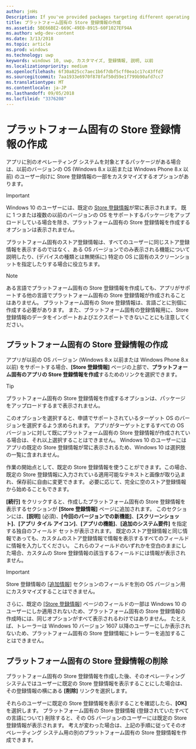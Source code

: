 ```yaml
---
author: jnHs
Description: If you've provided packages targeting different operating systems, you have the option to customize parts of your Store listing for different targeted operating systems.
title: プラットフォーム固有の Store 登録情報の作成
ms.assetid: 5BE66BE2-669C-49E0-8915-60F1027EF94A
ms.author: wdg-dev-content
ms.date: 3/13/2018
ms.topic: article
ms.prod: windows
ms.technology: uwp
keywords: windows 10, uwp, カスタマイズ, 登録情報, 説明, 以前
ms.localizationpriority: medium
ms.openlocfilehash: 6f30a825cc7aec1b6f7dbf5cff0ea1c17c43ffd7
ms.sourcegitcommit: 7aa1933e6970f878faf50d59e1f799b90afd7cc7
ms.translationtype: MT
ms.contentlocale: ja-JP
ms.lasthandoff: 09/05/2018
ms.locfileid: "3376208"
---
```

# <a name="create-platform-specific-store-listings"></a>プラットフォーム固有の Store 登録情報の作成


アプリに別のオペレーティング システムを対象とするパッケージがある場合は、以前のバージョンの OS (Windows 8.x 以前または Windows Phone 8.x 以前) のユーザー向けに Store 登録情報の一部をカスタマイズするオプションがあります。 

> [!IMPORTANT]
> Windows 10 のユーザーには、既定の [Store 登録情報](create-app-store-listings.md)が常に表示されます。 既に 1 つまたは複数の以前のバージョンの OS をサポートするパッケージをアップロードしている場合を除き、プラットフォーム固有の Store 登録情報を作成するオプションは表示されません。 

プラットフォーム固有のストア登録情報は、すべてのユーザーに同じストア登録情報を表示するのではなく、ある OS バージョンでのみ表示される機能について説明したり、(デバイスの種類とは無関係に) 特定の OS に固有のスクリーンショットを指定したりする場合に役立ちます。

> [!NOTE]
> ある言語でプラットフォーム固有の Store 登録情報を作成しても、アプリがサポートする他の言語でプラットフォーム固有の Store 登録情報が作成されることはありません。 プラットフォーム固有の Store 登録情報は、言語ごとに別個に作成する必要があります。 また、プラットフォーム固有の登録情報用に、Store 登録情報のデータをインポートおよびエクスポートできないことにも注意してください。


## <a name="creating-a-platform-specific-store-listing"></a>プラットフォーム固有の Store 登録情報の作成

アプリが以前の OS バージョン (Windows 8.x 以前または Windows Phone 8.x 以前) をサポートする場合、**[Store 登録情報]** ページの上部で、**プラットフォーム固有のアプリの Store 登録情報を作成**するためのリンクを選択できます。 

> [!TIP]
> プラットフォーム固有の Store 登録情報を作成するオプションは、パッケージをアップロードするまで表示されません。

このオプションを選択すると、申請でサポートされているターゲット OS のバージョンを選択するよう求められます。 アプリがターゲットとするすべての OS バージョンに対して既にプラットフォーム固有の Store 登録情報が作成されている場合は、それ以上選択することはできません。 Windows 10 のユーザーにはアプリの既定の Store 登録情報が常に表示されるため、Windows 10 は選択肢の一覧に含まれません。

作業の開始点として、既定の Store 登録情報を使うことができます。この場合、既定の Store 登録情報に入力されている適用可能なテキストと画像が取り込まれ、保存前に自由に変更できます。 必要に応じて、完全に空のストア登録情報から始めることもできます。

**[続行]** をクリックすると、作成したプラットフォーム固有の Store 登録情報を表示するセクションが **[Store 登録情報]** ページに追加されます。 このセクションには、**[説明]** (必須)、**[今回のバージョンでの新機能]**、**[スクリーンショット]**、**[アプリ タイル アイコン]**、**[アプリの機能]**、**[追加のシステム要件]** を指定する独自のフィールド セットが表示されます。 既定のストア登録情報と同じ情報であっても、カスタムのストア登録情報で情報を表示するすべてのフィールドに情報を入力してください。 これらのフィールドのいずれかを空白のままにした場合、カスタムの Store 登録情報の該当するフィールドには情報が表示されません。


> [!IMPORTANT]
> Store 登録情報の [[追加情報]](create-app-store-listings.md#additional-information) セクションのフィールドを別の OS バージョン用にカスタマイズすることはできません。
> 
> さらに、既定の [[Store 登録情報]](create-app-store-listings.md) ページのフィールドの一部は Windows 10 のユーザーにしか適用されないため、プラットフォーム固有の Store 登録情報の作成時には、同じオプションがすべて表示されるわけではありません。 たとえば、トレーラーは Windows 10 バージョン 1607 以降のユーザーにしか表示されないため、プラットフォーム固有の Store 登録情報にトレーラーを追加することはできません。 


## <a name="removing-a-platform-specific-store-listing"></a>プラットフォーム固有の Store 登録情報の削除

プラットフォーム固有の Store 登録情報を作成した後、そのオペレーティング システムではユーザーに既定の Store 登録情報を表示することにした場合は、その登録情報の横にある **[削除]** リンクを選択します。

それらのユーザーに既定の Store 登録情報を表示することを確認したら、**[OK]** を選択します。 プラットフォーム固有の Store 登録情報 (登録されていたすべての言語について) 削除すると、その OS バージョンのユーザーには既定の Store 登録情報が表示されます。 考えが変わった場合は、上記の手順に従ってそのオペレーティング システム用の別のプラットフォーム固有の Store 登録情報を作成できます。

 

 




